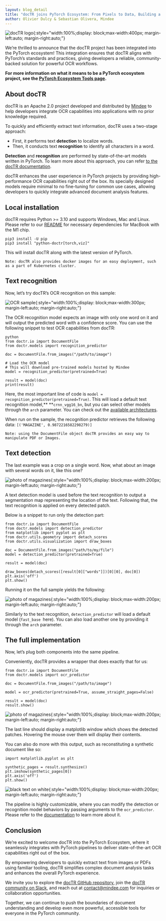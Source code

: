 ```yaml
---
layout: blog_detail
title: "docTR joins PyTorch Ecosystem: From Pixels to Data, Building a Recognition Pipeline with PyTorch and docTR"
author: Olivier Dulcy & Sebastian Olivera, Mindee
---
```


![docTR logo](/assets/images/doctr-joins-pytorch-ecosystem/fg1.png){:style="width:100%;display: block;max-width:400px; margin-left:auto; margin-right:auto;"}

We’re thrilled to announce that the docTR project has been integrated into the PyTorch ecosystem! This integration ensures that docTR aligns with PyTorch’s standards and practices, giving developers a reliable, community-backed solution for powerful OCR workflows.

**For more information on what it means to be a PyTorch ecosystem project, see the [PyTorch Ecosystem Tools page](https://pytorch.org/ecosystem/).**


## About docTR

docTR is an Apache 2.0 project developed and distributed by [Mindee](https://www.mindee.com/) to help developers integrate OCR capabilities into applications with no prior knowledge required.

To quickly and efficiently extract text information, docTR uses a two-stage approach:



* First, it performs text **detection** to localize words.
* Then, it conducts text **recognition** to identify all characters in a word.

**Detection** and **recognition** are performed by state-of-the-art models written in PyTorch. To learn more about this approach, you can refer [to the docTR documentation](https://mindee.github.io/doctr/using_doctr/using_models.html).

docTR enhances the user experience in PyTorch projects by providing high-performance OCR capabilities right out of the box. Its specially designed models require minimal to no fine-tuning for common use cases, allowing developers to quickly integrate advanced document analysis features.


## Local installation

docTR requires Python >= 3.10 and supports Windows, Mac and Linux. Please refer to our [README](https://github.com/mindee/doctr?tab=readme-ov-file#installation) for necessary dependencies for MacBook with the M1 chip.

```
pip3 install -U pip
pip3 install "python-doctr[torch,viz]"
```

This will install docTR along with the latest version of PyTorch.


```
Note: docTR also provides docker images for an easy deployment, such as a part of Kubernetes cluster.
```



## Text recognition

Now, let’s try docTR’s OCR recognition on this sample:


![OCR sample](/assets/images/doctr-joins-pytorch-ecosystem/fg2.png){:style="width:100%;display: block;max-width:300px; margin-left:auto; margin-right:auto;"}


The OCR recognition model expects an image with only one word on it and will output the predicted word with a confidence score. You can use the following snippet to test OCR capabilities from docTR:

```
python
from doctr.io import DocumentFile
from doctr.models import recognition_predictor

doc = DocumentFile.from_images("/path/to/image")

# Load the OCR model
# This will download pre-trained models hosted by Mindee
model = recognition_predictor(pretrained=True)

result = model(doc)
print(result)
```

Here, the most important line of code is `model = recognition_predictor(pretrained=True)`. This will load a default text recognition model,** **`crnn_vgg16_bn`, but you can select other models through the `arch` parameter. You can check out the [available architectures](https://mindee.github.io/doctr/using_doctr/using_models.html).

When run on the sample, the recognition predictor retrieves the following data: `[('MAGAZINE', 0.9872216582298279)]`


```
Note: using the DocumentFile object docTR provides an easy way to manipulate PDF or Images.
```



## Text detection

The last example was a crop on a single word. Now, what about an image with several words on it, like this one?


![photo of magazines](/assets/images/doctr-joins-pytorch-ecosystem/fg3.jpg){:style="width:100%;display: block;max-width:200px; margin-left:auto; margin-right:auto;"}


A text detection model is used before the text recognition to output a segmentation map representing the location of the text. Following that, the text recognition is applied on every detected patch.

Below is a snippet to run only the detection part:

```
from doctr.io import DocumentFile
from doctr.models import detection_predictor
from matplotlib import pyplot as plt
from doctr.utils.geometry import detach_scores
from doctr.utils.visualization import draw_boxes

doc = DocumentFile.from_images("path/to/my/file")
model = detection_predictor(pretrained=True)

result = model(doc)

draw_boxes(detach_scores([result[0]["words"]])[0][0], doc[0])
plt.axis('off')
plt.show()
```

Running it on the full sample yields the following:


![photo of magazines](/assets/images/doctr-joins-pytorch-ecosystem/fg4.png){:style="width:100%;display: block;max-width:200px; margin-left:auto; margin-right:auto;"}


Similarly to the text recognition, `detection_predictor` will load a default model (`fast_base `here). You can also load another one by providing it through the `arch` parameter.


## The full implementation

Now, let’s plug both components into the same pipeline. 

Conveniently, docTR provides a wrapper that does exactly that for us:

```
from doctr.io import DocumentFile
from doctr.models import ocr_predictor

doc = DocumentFile.from_images("/path/to/image")

model = ocr_predictor(pretrained=True, assume_straight_pages=False)

result = model(doc)
result.show()
```

![photo of magazines](/assets/images/doctr-joins-pytorch-ecosystem/fg5.png){:style="width:100%;display: block;max-width:200px; margin-left:auto; margin-right:auto;"}

The last line should display a matplotlib window which shows the detected patches. Hovering the mouse over them will display their contents.

You can also do more with this output, such as reconstituting a synthetic document like so:

```
import matplotlib.pyplot as plt

synthetic_pages = result.synthesize()
plt.imshow(synthetic_pages[0])
plt.axis('off')
plt.show()
```

![black text on white](/assets/images/doctr-joins-pytorch-ecosystem/fg6.png){:style="width:100%;display: block;max-width:200px; margin-left:auto; margin-right:auto;"}


The pipeline is highly customizable, where you can modify the detection or recognition model behaviors by passing arguments to the `ocr_predictor`. Please refer to the [documentation](https://mindee.github.io/doctr/using_doctr/using_models.html) to learn more about it. 


## Conclusion

We’re excited to welcome docTR into the PyTorch Ecosystem, where it seamlessly integrates with PyTorch pipelines to deliver state-of-the-art OCR capabilities right out of the box. 

By empowering developers to quickly extract text from images or PDFs using familiar tooling, docTR simplifies complex document analysis tasks and enhances the overall PyTorch experience.

We invite you to explore the [docTR GitHub repository](https://github.com/mindee/doctr), join the [docTR community on Slack](https://slack.mindee.com/), and reach out at contact@mindee.com for inquiries or collaboration opportunities. 

Together, we can continue to push the boundaries of document understanding and develop even more powerful, accessible tools for everyone in the PyTorch community.